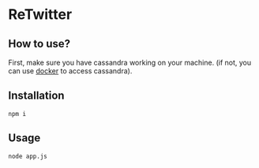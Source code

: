 # ReTwitter

## How to use?
First, make sure you have cassandra working on your machine. (if not, you can use [docker](https://docs.docker.com/samples/library/cassandra/) to access cassandra).

## Installation
```
npm i
```
## Usage
```
node app.js
```